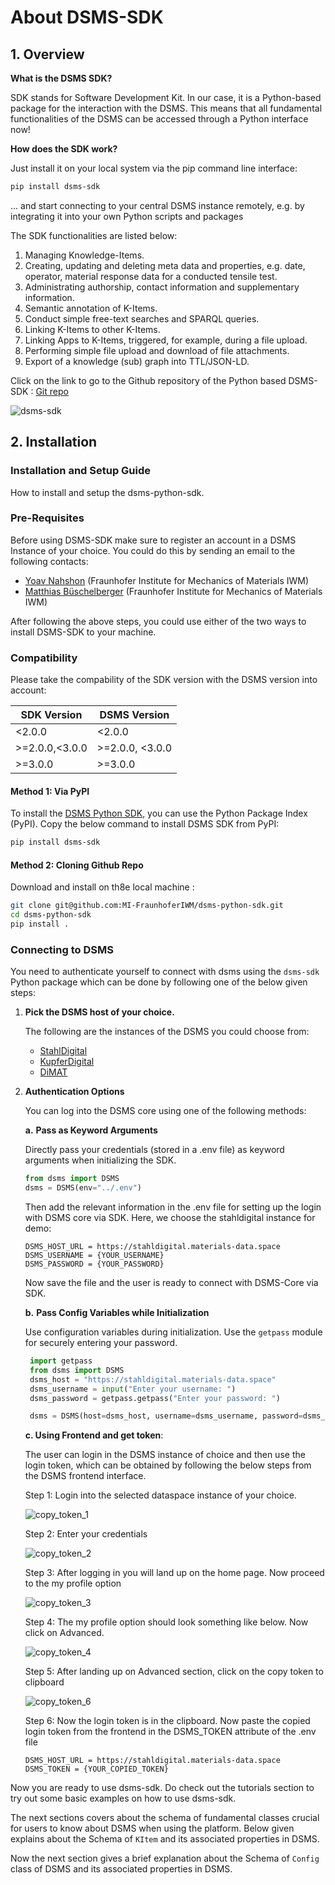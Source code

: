 
# About DSMS-SDK

## 1. Overview

**What is the DSMS SDK?**

SDK stands for Software Development Kit. In our case, it is a Python-based package for the interaction with the DSMS. This means that all fundamental functionalities of the DSMS can be accessed through a Python interface now!

**How does the SDK work?**

Just install it on your local system via the pip command line interface:

```bash
pip install dsms-sdk
```

... and start connecting to your central DSMS instance remotely, e.g. by integrating it into your own Python scripts and packages

The SDK functionalities are listed below:
1. Managing Knowledge-Items.
2. Creating, updating and deleting meta data and properties, e.g. date, operator, material response data for a conducted tensile test.
3. Administrating authorship, contact information and supplementary information.
4. Semantic annotation of K-Items.
5. Conduct simple free-text searches and SPARQL queries.
6. Linking K-Items to other K-Items.
7. Linking Apps to K-Items, triggered, for example, during a file upload.
8. Performing simple file upload and download of file attachments.
9. Export of a knowledge (sub) graph into TTL/JSON-LD.


Click on the link to go to the Github repository of the Python based DSMS-SDK : [Git repo](https://github.com/MI-FraunhoferIWM/dsms-python-sdk)

![dsms-sdk](../assets/images/DSMS_SDK.jpg)

## 2. Installation

### Installation and Setup Guide

How to install and setup the dsms-python-sdk.

### Pre-Requisites

Before using DSMS-SDK make sure to register an account in a DSMS Instance of your choice. You could do this by sending an email to the following contacts:

- [Yoav Nahshon](mailto:yoav.nahshon@iwm.fraunhofer.de) (Fraunhofer Institute for Mechanics of Materials IWM)
- [Matthias Büschelberger](mailto:matthias.bueschelberger@iwm.fraunhofer.de) (Fraunhofer Institute for Mechanics of Materials IWM)

After following the above steps, you could use either of the two ways to install DSMS-SDK to your machine.

### Compatibility

Please take the compability of the SDK version with the DSMS version into account:

| SDK Version | DSMS Version |
| --- | --- |
| <2.0.0 | <2.0.0 |
| >=2.0.0,<3.0.0 | >=2.0.0, <3.0.0 |
| >=3.0.0 | >=3.0.0 |

#### Method 1: Via PyPI

To install the [DSMS Python SDK](https://pypi.org/project/dsms-sdk/), you can use the Python Package Index (PyPI). Copy the below command to install DSMS SDK from PyPI:

```bash
pip install dsms-sdk
```

#### Method 2: Cloning Github Repo

Download and install on th8e local machine :

```bash
git clone git@github.com:MI-FraunhoferIWM/dsms-python-sdk.git
cd dsms-python-sdk
pip install .
```

### Connecting to DSMS

You need to authenticate yourself to connect with dsms using the `dsms-sdk` Python package which can be done by following one of the below given steps:

1. **Pick the DSMS host of your choice.**

   The following are the instances of the DSMS you could choose from:

   - [StahlDigital](https://lnkd.in/gfwe9a36)
   - [KupferDigital](https://lnkd.in/g8mvnM3K)
   - [DiMAT](https://lnkd.in/g46baB6J)

2. **Authentication Options**

   You can log into the DSMS core using one of the following methods:

    **a.** **Pass as Keyword Arguments**

      Directly pass your credentials (stored in a .env file) as keyword arguments when initializing the SDK.

      ```python
      from dsms import DSMS
      dsms = DSMS(env="../.env")
      ```

      Then add the relevant information in the .env file for setting up the login with DSMS core via SDK. Here, we choose the stahldigital instance for demo:

     ```
     DSMS_HOST_URL = https://stahldigital.materials-data.space
     DSMS_USERNAME = {YOUR_USERNAME}
     DSMS_PASSWORD = {YOUR_PASSWORD}
     ```

      Now save the file and the user is ready to connect with DSMS-Core via SDK.

    **b.** **Pass Config Variables while Initialization**

      Use configuration variables during initialization. Use the `getpass` module for securely entering your password.

      ```python
       import getpass
       from dsms import DSMS
       dsms_host = "https://stahldigital.materials-data.space"
       dsms_username = input("Enter your username: ")
       dsms_password = getpass.getpass("Enter your password: ")

       dsms = DSMS(host=dsms_host, username=dsms_username, password=dsms_password)
      ```

    **c. Using Frontend and get token**:

      The user can login in the DSMS instance of choice and then use the login token, which can be obtained by following the below steps from the DSMS frontend interface.

      Step 1: Login into the selected dataspace instance of your choice.

      ![copy_token_1](../assets/images/copy_token_1.jpg)

      Step 2: Enter your credentials

      ![copy_token_2](../assets/images/copy_token_2.jpg)

      Step 3: After logging in you will land up on the home page. Now proceed to the my profile option

      ![copy_token_3](../assets/images/copy_token_3.jpg)

      Step 4: The my profile option should look something like below. Now click on Advanced.

      ![copy_token_4](../assets/images/copy_token_4.jpg)

      Step 5: After landing up on Advanced section, click on the copy token to clipboard

      ![copy_token_6](../assets/images/copy_token_5.jpg)

      Step 6: Now the login token is in the clipboard. Now paste the copied login token from the frontend in the DSMS_TOKEN attribute of the .env file
      ```
      DSMS_HOST_URL = https://stahldigital.materials-data.space
      DSMS_TOKEN = {YOUR_COPIED_TOKEN}
      ```

Now you are ready to use dsms-sdk. Do check out the tutorials section to try out some basic examples on how to use dsms-sdk.

The next sections covers about the schema of fundamental classes crucial for users to know about DSMS when using the platform. Below given explains about the Schema of `KItem` and its associated properties in DSMS.

Now the next section gives a brief explanation about the Schema of `Config` class of DSMS and its associated properties in DSMS.
